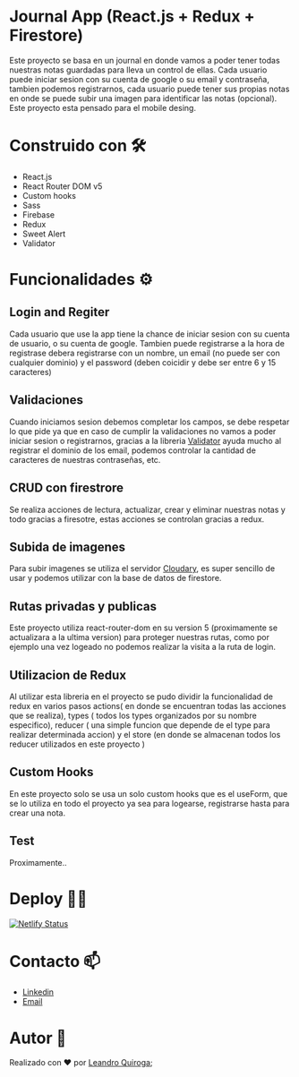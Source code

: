 # Journal App (React.js + Redux + Firestore)

Este proyecto se basa en un journal en donde vamos a poder tener todas nuestras notas guardadas para lleva un control de ellas. Cada usuario puede iniciar sesion con su cuenta de google o su email y contraseña, tambien podemos registrarnos, cada usuario puede tener sus propias notas en onde se puede subir una imagen para identificar las notas (opcional). Este proyecto esta pensado para el mobile desing. 

# Construido con 🛠️
* React.js
* React Router DOM v5
* Custom hooks
* Sass
* Firebase  
* Redux 
* Sweet Alert 
* Validator

# Funcionalidades ⚙️
## Login and Regiter 
Cada usuario que use la app tiene la chance de iniciar sesion con su cuenta de usuario, o su cuenta de google. Tambien puede registrarse a la hora de registrase debera registrarse con un nombre, un email (no puede ser con cualquier dominio) y el password (deben coicidir y debe ser entre 6 y 15 caracteres)

## Validaciones
Cuando iniciamos sesion debemos completar los campos, se debe respetar lo que pide ya que en caso de cumplir la validaciones no vamos a poder iniciar sesion o registrarnos, gracias a la libreria [Validator](https://www.npmjs.com/package/validator) ayuda mucho al registrar el dominio de los email, podemos controlar la cantidad de caracteres de nuestras contraseñas, etc. 

## CRUD con firestrore
Se realiza acciones de lectura, actualizar, crear y eliminar nuestras notas y todo gracias a firesotre, estas acciones se controlan gracias a redux. 

## Subida de imagenes 
Para subir imagenes se utiliza el servidor [Cloudary](https://cloudinary.com/), es super sencillo de usar y podemos utilizar con la base de datos de firestore. 

## Rutas privadas y publicas
Este proyecto utiliza react-router-dom en su version 5 (proximamente se actualizara a la ultima version) para proteger nuestras rutas, como por ejemplo una vez logeado no podemos realizar la visita a la ruta de login.

## Utilizacion de Redux
Al utilizar esta libreria en el proyecto se pudo dividir la funcionalidad de redux en varios pasos actions( en donde se encuentran todas las acciones que se realiza), types ( todos los types organizados por su nombre especifico), reducer ( una simple funcion que depende de el type para realizar determinada accion) y el store (en donde se almacenan todos los reducer utilizados en este proyecto )

## Custom Hooks
En este proyecto solo se usa un solo custom hooks que es el useForm, que se lo utiliza en todo el proyecto ya sea para logearse, registrarse hasta para crear una nota. 

## Test 
Proximamente..  

# Deploy 👨‍💻
[![Netlify Status](https://api.netlify.com/api/v1/badges/bc082737-73e3-4c3d-931c-317ebb8000a6/deploy-status)](https://myjournalprivate.netlify.app/)
# Contacto 📫
- [Linkedin](https://www.linkedin.com/in/leanquiroga95/)
- [Email](mailto:leandroquiroga9514@gmail.com)

# Autor 👤
Realizado con ❤️ por [Leandro Quiroga](https://github.com/leandroquiroga);
